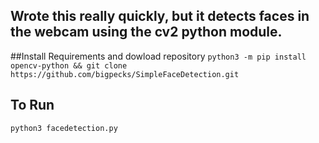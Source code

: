 ## Wrote this really quickly, but it detects faces in the webcam using the cv2 python module.

##Install Requirements and dowload repository
`python3 -m pip install opencv-python && git clone https://github.com/bigpecks/SimpleFaceDetection.git`

## To Run
`python3 facedetection.py`

